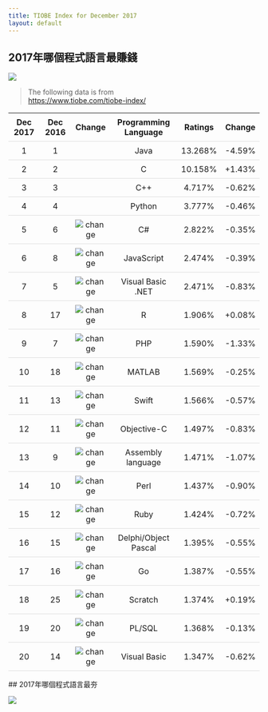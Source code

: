 ```yaml
---
title: TIOBE Index for December 2017
layout: default 
---
```

## 2017年哪個程式語言最賺錢
![](https://nukcsie110.github.io/ProgrammingStudio/assets/images/money.jpg)

> The following data is from  
> https://www.tiobe.com/tiobe-index/

<table>
	<thead>
		<tr>
			<th>Dec 2017</th>
			<th>Dec 2016</th>
			<th>Change</th>
			<th>Programming Language</th>
			<th>Ratings</th>
			<th>Change</th>
		</tr>
	</thead>
	<tbody>
		<tr>
			<td>1</td>
			<td>1</td>
			<td></td>
			<td>Java</td>
			<td>13.268%</td>
			<td>-4.59%</td>
		</tr>
		<tr>
			<td>2</td>
			<td>2</td>
			<td></td>
			<td>C</td>
			<td>10.158%</td>
			<td>+1.43%</td>
		</tr>
		<tr>
			<td>3</td>
			<td>3</td>
			<td></td>
			<td>C++</td>
			<td>4.717%</td>
			<td>-0.62%</td>
		</tr>
		<tr>
			<td>4</td>
			<td>4</td>
			<td></td>
			<td>Python</td>
			<td>3.777%</td>
			<td>-0.46%</td>
		</tr>
		<tr>
			<td>5</td>
			<td>6</td>
			<td>
				<img src="https://nukcsie110.github.io/ProgrammingStudio/assets/images/up.png" alt="change">
			</td>
			<td>C#</td>
			<td>2.822%</td>
			<td>-0.35%</td>
		</tr>
		<tr>
			<td>6</td>
			<td>8</td>
			<td>
				<img src="https://nukcsie110.github.io/ProgrammingStudio/assets/images/up.png" alt="change">
			</td>
			<td>JavaScript</td>
			<td>2.474%</td>
			<td>-0.39%</td>
		</tr>
		<tr>
			<td>7</td>
			<td>5</td>
			<td>
				<img src="https://nukcsie110.github.io/ProgrammingStudio/assets/images/down.png" alt="change">
			</td>
			<td>Visual Basic .NET</td>
			<td>2.471%</td>
			<td>-0.83%</td>
		</tr>
		<tr>
			<td>8</td>
			<td>17</td>
			<td>
				<img src="https://nukcsie110.github.io/ProgrammingStudio/assets/images/upup.png" alt="change">
			</td>
			<td>R</td>
			<td>1.906%</td>
			<td>+0.08%</td>
		</tr>
		<tr>
			<td>9</td>
			<td>7</td>
			<td>
				<img src="https://nukcsie110.github.io/ProgrammingStudio/assets/images/down.png" alt="change">
			</td>
			<td>PHP</td>
			<td>1.590%</td>
			<td>-1.33%</td>
		</tr>
		<tr>
			<td>10</td>
			<td>18</td>
			<td>
				<img src="https://nukcsie110.github.io/ProgrammingStudio/assets/images/upup.png" alt="change">
			</td>
			<td>MATLAB</td>
			<td>1.569%</td>
			<td>-0.25%</td>
		</tr>
		<tr>
			<td>11</td>
			<td>13</td>
			<td>
				<img src="https://nukcsie110.github.io/ProgrammingStudio/assets/images/up.png" alt="change">
			</td>
			<td>Swift</td>
			<td>1.566%</td>
			<td>-0.57%</td>
		</tr>
		<tr>
			<td>12</td>
			<td>11</td>
			<td>
				<img src="https://nukcsie110.github.io/ProgrammingStudio/assets/images/down.png" alt="change">
			</td>
			<td>Objective-C</td>
			<td>1.497%</td>
			<td>-0.83%</td>
		</tr>
		<tr>
			<td>13</td>
			<td>9</td>
			<td>
				<img src="https://nukcsie110.github.io/ProgrammingStudio/assets/images/downdown.png" alt="change">
			</td>
			<td>Assembly language</td>
			<td>1.471%</td>
			<td>-1.07%</td>
		</tr>
		<tr>
			<td>14</td>
			<td>10</td>
			<td>
				<img src="https://nukcsie110.github.io/ProgrammingStudio/assets/images/downdown.png" alt="change">
			</td>
			<td>Perl</td>
			<td>1.437%</td>
			<td>-0.90%</td>
		</tr>
		<tr>
			<td>15</td>
			<td>12</td>
			<td>
				<img src="https://nukcsie110.github.io/ProgrammingStudio/assets/images/down.png" alt="change">
			</td>
			<td>Ruby</td>
			<td>1.424%</td>
			<td>-0.72%</td>
		</tr>
		<tr>
			<td>16</td>
			<td>15</td>
			<td>
				<img src="https://nukcsie110.github.io/ProgrammingStudio/assets/images/down.png" alt="change">
			</td>
			<td>Delphi/Object Pascal</td>
			<td>1.395%</td>
			<td>-0.55%</td>
		</tr>
		<tr>
			<td>17</td>
			<td>16</td>
			<td>
				<img src="https://nukcsie110.github.io/ProgrammingStudio/assets/images/down.png" alt="change">
			</td>
			<td>Go</td>
			<td>1.387%</td>
			<td>-0.55%</td>
		</tr>
		<tr>
			<td>18</td>
			<td>25</td>
			<td>
				<img src="https://nukcsie110.github.io/ProgrammingStudio/assets/images/upup.png" alt="change">
			</td>
			<td>Scratch</td>
			<td>1.374%</td>
			<td>+0.19%</td>
		</tr>
		<tr>
			<td>19</td>
			<td>20</td>
			<td>
				<img src="https://nukcsie110.github.io/ProgrammingStudio/assets/images/up.png" alt="change">
			</td>
			<td>PL/SQL</td>
			<td>1.368%</td>
			<td>-0.13%</td>
		</tr>
		<tr>
			<td>20</td>
			<td>14</td>
			<td>
				<img src="https://nukcsie110.github.io/ProgrammingStudio/assets/images/downdown.png" alt="change">
			</td>
			<td>Visual Basic</td>
			<td>1.347%</td>
			<td>-0.62%</td>
		</tr>
	</tbody>
</table>
## 2017年哪個程式語言最夯
  
![](https://nukcsie110.github.io/ProgrammingStudio/assets/images/index2017.png)
<style>

td, th{
    padding: 8px;
    text-align: center;
    border-bottom: 1px solid #ddd;
}
tr:hover {
    background-color: #ffffff;
}
table{
    border-collapse: collapse;
}
</style>